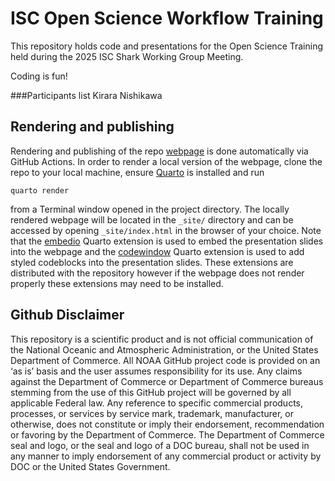 # ISC Open Science Workflow Training
This repository holds code and presentations for the Open Science Training held during the 2025 ISC Shark Working Group Meeting. 

Coding is fun!

###Participants list
Kirara Nishikawa


## Rendering and publishing

Rendering and publishing of the repo [webpage](https://moshima-pifsc.github.io/ISC_OSworkflow_training/) is done automatically via GitHub Actions. In order to render a local version of the webpage, clone the repo to your local machine, ensure [Quarto](https://quarto.org/docs/get-started/) is installed and run
```
quarto render
```
from a Terminal window opened in the project directory. The locally rendered webpage will be located in the `_site/` directory and can be accessed by opening `_site/index.html` in the browser of your choice. Note that the [embedio](https://quarto.thecoatlessprofessor.com/embedio/) Quarto extension is used to embed the presentation slides into the webpage and the [codewindow](https://github.com/EmilHvitfeldt/quarto-revealjs-codewindow) Quarto extension is used to add styled codeblocks into the presentation slides. These extensions are distributed with the repository however if the webpage does not render properly these extensions may need to be installed.

## Github Disclaimer

This repository is a scientific product and is not official communication of the National Oceanic and Atmospheric Administration, or the United States Department of Commerce. All NOAA GitHub project code is provided on an ‘as is’ basis and the user assumes responsibility for its use. Any claims against the Department of Commerce or Department of Commerce bureaus stemming from the use of this GitHub project will be governed by all applicable Federal law. Any reference to specific commercial products, processes, or services by service mark, trademark, manufacturer, or otherwise, does not constitute or imply their endorsement, recommendation or favoring by the Department of Commerce. The Department of Commerce seal and logo, or the seal and logo of a DOC bureau, shall not be used in any manner to imply endorsement of any commercial product or activity by DOC or the United States Government.
